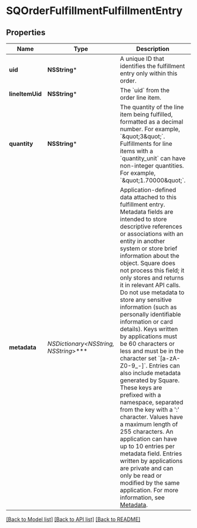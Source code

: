 # SQOrderFulfillmentFulfillmentEntry

## Properties
Name | Type | Description | Notes
------------ | ------------- | ------------- | -------------
**uid** | **NSString*** | A unique ID that identifies the fulfillment entry only within this order. | [optional] 
**lineItemUid** | **NSString*** | The &#x60;uid&#x60; from the order line item. | 
**quantity** | **NSString*** | The quantity of the line item being fulfilled, formatted as a decimal number. For example, &#x60;\&quot;3\&quot;&#x60;. Fulfillments for line items with a &#x60;quantity_unit&#x60; can have non-integer quantities. For example, &#x60;\&quot;1.70000\&quot;&#x60;. | 
**metadata** | **NSDictionary&lt;NSString*, NSString*&gt;*** | Application-defined data attached to this fulfillment entry. Metadata fields are intended to store descriptive references or associations with an entity in another system or store brief information about the object. Square does not process this field; it only stores and returns it in relevant API calls. Do not use metadata to store any sensitive information (such as personally identifiable information or card details). Keys written by applications must be 60 characters or less and must be in the character set &#x60;[a-zA-Z0-9_-]&#x60;. Entries can also include metadata generated by Square. These keys are prefixed with a namespace, separated from the key with a &#39;:&#39; character. Values have a maximum length of 255 characters. An application can have up to 10 entries per metadata field. Entries written by applications are private and can only be read or modified by the same application. For more information, see [Metadata](https://developer.squareup.com/docs/build-basics/metadata). | [optional] 

[[Back to Model list]](../README.md#documentation-for-models) [[Back to API list]](../README.md#documentation-for-api-endpoints) [[Back to README]](../README.md)


